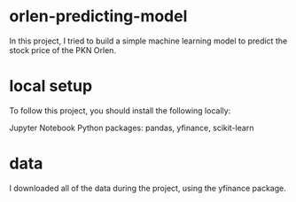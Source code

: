 # orlen-predicting-model 

In this project, I tried to build a simple machine learning model to predict the stock price of the PKN Orlen.

# local setup

To follow this project, you should install the following locally:

Jupyter Notebook
Python packages: pandas, yfinance, scikit-learn

# data 

I downloaded all of the data during the project, using the yfinance package.
